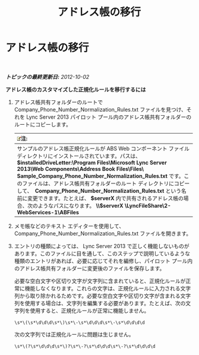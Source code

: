 ﻿---
title: アドレス帳の移行
TOCTitle: アドレス帳の移行
ms:assetid: b6e000ce-8b2e-460c-8a8b-000254b9d778
ms:mtpsurl: https://technet.microsoft.com/ja-jp/library/JJ205198(v=OCS.15)
ms:contentKeyID: 48273336
ms.date: 05/19/2016
mtps_version: v=OCS.15
ms.translationtype: HT
---

# アドレス帳の移行

 

_**トピックの最終更新日:** 2012-10-02_

**アドレス帳のカスタマイズした正規化ルールを移行するには**

1.  アドレス帳共有フォルダーのルートで Company\_Phone\_Number\_Normalization\_Rules.txt ファイルを見つけ、それを Lync Server 2013 パイロット プール内のアドレス帳共有フォルダーのルートにコピーします。
    
    <table>
    <thead>
    <tr class="header">
    <th><img src="images/Gg412781.note(OCS.15).gif" title="note" alt="note" />注:</th>
    </tr>
    </thead>
    <tbody>
    <tr class="odd">
    <td>サンプルのアドレス帳正規化ルールが ABS Web コンポーネント ファイル ディレクトリにインストールされています。パスは、 <strong>$installedDriveLetter:\Program Files\Microsoft Lync Server 2013\Web Components\Address Book Files\Files\ Sample_Company_Phone_Number_Normalization_Rules.txt</strong> です。このファイルは、アドレス帳共有フォルダーのルート ディレクトリにコピーして、  <strong>Company_Phone_Number_Normalization_Rules.txt</strong> という名前に変更できます。たとえば、 <strong>$serverX</strong> 内で共有されるアドレス帳の場合、次のようなパスになります。 <strong>\\$serverX \LyncFileShare\2-WebServices-1\ABFiles</strong></td>
    </tr>
    </tbody>
    </table>


2.  メモ帳などのテキスト エディターを使用して、Company\_Phone\_Number\_Normalization\_Rules.txt ファイルを開きます。

3.  エントリの種類によっては、 Lync Server 2013 で正しく機能しないものがあります。このファイルに目を通して、このステップで説明しているような種類のエントリがあれば、必要に応じてそれを編修し、パイロット プール内のアドレス帳共有フォルダーに変更後のファイルを保存します。
    
    必要な空白文字や区切り文字が文字列に含まれていると、正規化ルールが正常に機能しなくなります。これらの文字は、正規化ルールに入力される文字列から取り除かれるためです。必要な空白文字や区切り文字が含まれる文字列を使用する場合は、文字列を編集する必要があります。たとえば、次の文字列を使用すると、正規化ルールが正常に機能しません。
    
        \s*\(\s*\d\d\d\s*\)\s*\-\s*\d\d\d\s*\-\s*\d\d\d\d
    
    次の文字列では正規化ルールに問題は生じません。
    
        \s*\(?\s*\d\d\d\s*\)?\s*\-?\s*\d\d\d\s*\-?\s*\d\d\d\d

